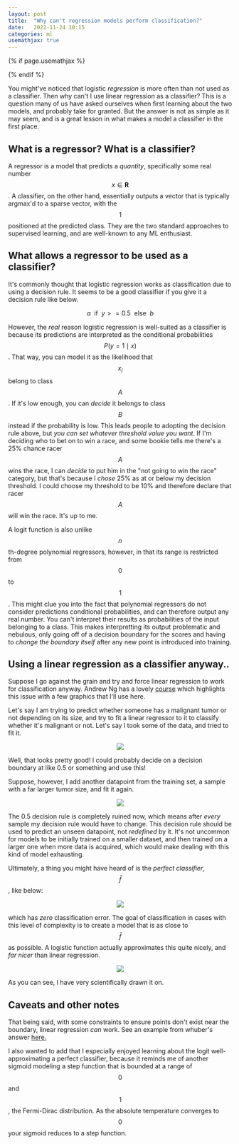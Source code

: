 ```yaml
---
layout: post
title:  "Why can't regression models perform classification?"
date:   2022-11-24 10:15
categories: ml
usemathjax: true
---
```


<!-- for mathjax support -->
{% if page.usemathjax %}
  <script type="text/x-mathjax-config">
    MathJax.Hub.Config({
    TeX: { equationNumbers: { autoNumber: "AMS" } }
    });
  </script>
  <script type="text/javascript" async src="https://cdn.mathjax.org/mathjax/latest/MathJax.js?config=TeX-AMS-MML_HTMLorMML"></script>
{% endif %}

You might've noticed that logistic *regression* is more often than not used as a classifier. Then why can't I use linear regression as a classifier? This is a question many of us have asked ourselves when first learning about the two models, and probably take for granted. But the answer is not as simple as it may seem, and is a great lesson in what makes a model a classifier in the first place. 

## What is a regressor? What is a classifier?

A regressor is a model that predicts a *quantity*, specifically some real number $$x \in \mathbf{R}$$. A classifier, on the other hand, essentially outputs a vector that is typically argmax'd to a sparse vector, with the $$1$$ positioned at the predicted class. They are the two standard approaches to supervised learning, and are well-known to any ML enthusiast. 



## What allows a regressor to be used as a classifier?

It's commonly thought that logistic regression works as classification due to using a decision rule. It seems to be a good classifier if you give it a decision rule like below.

$$a \ \ \text{if} \ \ y >= 0.5 \ \ \text{else} \ \ b$$


However, the *real* reason logistic regression is well-suited as a classifier is because its predictions are interpreted as the conditional probabilities $$P(y = 1 \mid x)$$. That way, you can model it as the likelihood that $$x_i$$ belong to class $$A$$. If it's low enough, you can *decide* it belongs to class $$B$$ instead if the probability is low. This leads people to adopting the decision rule above, but *you can set whatever threshold value you want*. If I'm deciding who to bet on to win a race, and some bookie tells me there's a 25% chance racer $$A$$ wins the race, I can *decide* to put him in the "not going to win the race" category, but that's because I *chose* 25% as at or below my decision threshold. I could choose my threshold to be 10% and therefore declare that racer $$A$$ will win the race. It's up to me. 

A logit function is also unlike $$n$$th-degree polynomial regressors, however, in that its range is restricted from $$0$$ to $$1$$. This might clue you into the fact that polynomial regressors do not consider predictions conditional probabilities, and can therefore output any real number. You can't interpret their results as probabilities of the input belonging to a class. This makes interpretting its output problematic and nebulous, only going off of a decision boundary for the scores and having to *change the boundary itself* after any new point is introduced into training. 

## Using a linear regression as a classifier anyway..
Suppose I go against the grain and try and force linear regression to work for classification anyway. Andrew Ng has a lovely [course](https://www.coursera.org/learn/machine-learning) which highlights this issue with a few graphics that I'll use here. 

Let's say I am trying to predict whether someone has a malignant tumor or not depending on its size, and try to fit a linear regressor to it to classify whether it's malignant or not. Let's say I took some of the data, and tried to fit it.

<p align="center">
  <img width="auto" height="auto" src="/assets/linearreg.jpg">
</p>

Well, that looks pretty good! I could probably decide on a decision boundary at like 0.5 or something and use this!

Suppose, however, I add another datapoint from the training set, a sample with a far larger tumor size, and fit it again. 

<p align="center">
  <img width="auto" height="auto" src="/assets/linearreg2.jpg">
</p>

The 0.5 decision rule is completely ruined now, which means after *every* sample my decision rule would have to change. This decision rule should be used to predict an unseen datapoint, not *redefined* by it. It's not uncommon for models to be initially trained on a smaller dataset, and then trained on a larger one when more data is acquired, which would make dealing with this kind of model exhausting. 

Ultimately, a thing you might have heard of is the *perfect classifier*, $$\bar f$$, like below:

<p align="center">
  <img width="auto" height="auto" src="/assets/perfectclassifier.jpg">
</p>

which has *zero* classification error. The goal of classification in cases with this level of complexity is to create a model that is as close to $$\bar f$$ as possible. A logistic function actually approximates this quite nicely, and *far nicer* than linear regression.

<p align="center">
  <img width="auto" height="auto" src="/assets/perfectclassifier_logit.jpg">
</p>

As you can see, I have very scientifically drawn it on. 

## Caveats and other notes
That being said, with some constraints to ensure points don't exist near the boundary, linear regression *can* work. See an example from whuber's answer [here.](https://stats.stackexchange.com/questions/228344/why-a-linear-regression-cannot-obtain-a-zero-classification-error-on-a-predictor. )

I also wanted to add that I especially enjoyed learning about the logit well-approximating a perfect classifier, because it reminds me of another sigmoid modeling a step function that is bounded at a range of $$0$$ and $$1$$, the Fermi-Dirac distribution. As the absolute temperature converges to $$0$$ your sigmoid reduces to a step function.




